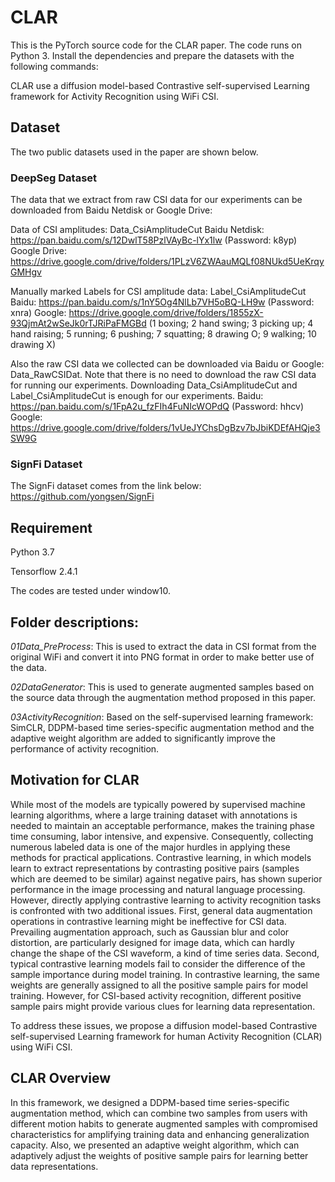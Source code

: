 # CLAR


This is the PyTorch source code for the CLAR paper. 
The code runs on Python 3. 
Install the dependencies and prepare the datasets with the following commands:


CLAR use a diffusion model-based Contrastive self-supervised Learning framework for Activity Recognition using WiFi CSI.


## Dataset


The two public datasets used in the paper are shown below.


### DeepSeg Dataset


The data that we extract from raw CSI data for our experiments can be downloaded from Baidu Netdisk or Google Drive:


Data of CSI amplitudes: Data_CsiAmplitudeCut Baidu Netdisk: https://pan.baidu.com/s/12DwlT58PzlVAyBc-lYx1lw (Password: k8yp) Google Drive: https://drive.google.com/drive/folders/1PLzV6ZWAauMQLf08NUkd5UeKrqyGMHgv


Manually marked Labels for CSI amplitude data: Label_CsiAmplitudeCut Baidu: https://pan.baidu.com/s/1nY5Og4NlLb7VH5oBQ-LH9w (Password: xnra) Google: https://drive.google.com/drive/folders/1855zX-93QjmAt2wSeJk0rTJRiPaFMGBd (1 boxing; 2 hand swing; 3 picking up; 4 hand raising; 5 running; 6 pushing; 7 squatting; 8 drawing O; 9 walking; 10 drawing X)



Also the raw CSI data we collected can be downloaded via Baidu or Google: Data_RawCSIDat. Note that there is no need to download the raw CSI data for running our experiments. Downloading Data_CsiAmplitudeCut and Label_CsiAmplitudeCut is enough for our experiments. Baidu: https://pan.baidu.com/s/1FpA2u_fzFIh4FuNIcWOPdQ (Password: hhcv) Google: https://drive.google.com/drive/folders/1vUeJYChsDgBzv7bJbiKDEfAHQje3SW9G




### SignFi Dataset

The SignFi dataset comes from the link below: https://github.com/yongsen/SignFi


## Requirement

Python 3.7

Tensorflow 2.4.1

The codes are tested under window10.


## Folder descriptions:

*01Data_PreProcess*: This is used to extract the data in CSI format from the original WiFi and convert it into PNG format in order to make better use of the data.


*02DataGenerator*: This is used to generate augmented samples based on the source data  through the augmentation method proposed in this paper.


*03ActivityRecognition*: Based on the self-supervised learning framework: SimCLR, DDPM-based time series-specific augmentation method and the adaptive weight algorithm are added to significantly improve the performance of activity recognition.


## Motivation for CLAR



While most of the models are typically powered by supervised machine learning algorithms, where a large training dataset with annotations is needed to maintain an acceptable performance, makes the training phase time consuming, labor intensive, and expensive.
Consequently, collecting numerous labeled data is one of the major hurdles in applying these methods for practical applications. Contrastive learning, in which models learn to extract representations by contrasting positive pairs (samples which are deemed to be similar) against negative pairs, has shown superior performance in the image processing and natural language processing.
However, directly applying contrastive learning to activity recognition tasks is confronted with two additional issues.
First, general data augmentation operations in contrastive learning might be ineffective for CSI data.
Prevailing augmentation approach, such as Gaussian blur and color distortion, are particularly designed for image data, which can hardly change the shape of the CSI waveform, a kind of time series data.
Second, typical contrastive learning models fail to consider the difference of the sample importance during model training. 
In contrastive learning, the same weights are generally assigned to all the positive sample pairs for model training.
However, for CSI-based activity recognition, different positive sample pairs might provide various clues for learning data representation. 



To address these issues, we propose a diffusion model-based Contrastive self-supervised Learning framework for human Activity Recognition (CLAR) using WiFi CSI.






## CLAR Overview

In this framework, we designed a DDPM-based time series-specific augmentation method, which can combine two samples from users with different motion habits to generate augmented samples with compromised characteristics for amplifying training data and enhancing generalization capacity.
Also, we presented an adaptive weight algorithm, which can adaptively adjust the weights of positive sample pairs for learning better data representations.








